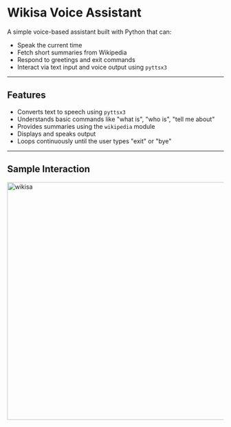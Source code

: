 # Wikisa Voice Assistant

A simple voice-based assistant built with Python that can:
- Speak the current time
- Fetch short summaries from Wikipedia
- Respond to greetings and exit commands
- Interact via text input and voice output using `pyttsx3`

---

## Features
- Converts text to speech using `pyttsx3`  
- Understands basic commands like "what is", "who is", "tell me about"  
- Provides summaries using the `wikipedia` module  
- Displays and speaks output  
- Loops continuously until the user types "exit" or "bye"  

---

## Sample Interaction

<img width="757" height="552" alt="wikisa" src="https://github.com/user-attachments/assets/3772c139-e629-477c-9224-f8bfc98ae746" />
